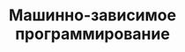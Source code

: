 ---
title: '9. Машинно-зависимое программирование'
metaDescription: 'Учебник'
metaTitle: 'Учебник'
type: 'chapter-heading'
---